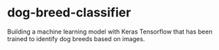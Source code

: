 # dog-breed-classifier
Building a machine learning model with Keras Tensorflow that has been trained to identify dog breeds based on images.
